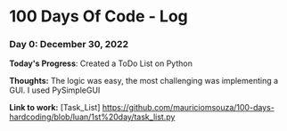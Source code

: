 # 100 Days Of Code - Log

### Day 0: December 30, 2022 

**Today's Progress**: Created a ToDo List on Python 

**Thoughts:** 
The logic was easy, the most challenging was implementing a GUI. I used PySimpleGUI

**Link to work:** [Task_List] https://github.com/mauriciomsouza/100-days-hardcoding/blob/luan/1st%20day/task_list.py
